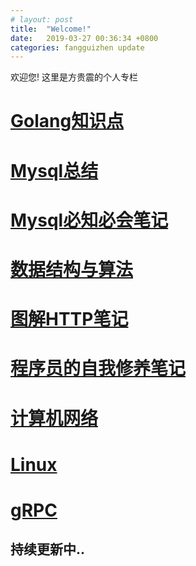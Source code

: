 ```yaml
---
# layout: post
title:  "Welcome!"
date:   2019-03-27 00:36:34 +0800
categories: fangguizhen update
---
```

欢迎您! 这里是方贵震的个人专栏

# [Golang知识点](https://github.com/fangguizhen/Notes/blob/master/Golang%E7%9F%A5%E8%AF%86%E7%82%B9.md)

# [Mysql总结](https://github.com/fangguizhen/Notes/blob/master/Mysql.md)

# [Mysql必知必会笔记](https://github.com/fangguizhen/Notes/blob/master/MYSQL%E5%BF%85%E7%9F%A5%E5%BF%85%E4%BC%9A.md)

# [数据结构与算法](https://github.com/fangguizhen/Notes/blob/master/%E6%95%B0%E6%8D%AE%E7%BB%93%E6%9E%84%E4%B8%8E%E7%AE%97%E6%B3%95.md)

# [图解HTTP笔记](https://github.com/fangguizhen/Notes/blob/master/%E5%9B%BE%E8%A7%A3HTTP%E7%AC%94%E8%AE%B0.md)

# [程序员的自我修养笔记](https://github.com/fangguizhen/Notes/blob/master/%E7%A8%8B%E5%BA%8F%E5%91%98%E7%9A%84%E8%87%AA%E6%88%91%E4%BF%AE%E5%85%BB%E7%AC%94%E8%AE%B0.md)

# [计算机网络](https://github.com/fangguizhen/Notes/blob/master/%E8%AE%A1%E7%AE%97%E6%9C%BA%E7%BD%91%E7%BB%9C.md)

# [Linux](https://github.com/fangguizhen/Notes/blob/master/Linux.md)

# [gRPC](https://github.com/fangguizhen/Notes/blob/master/gRPC.md)

## 持续更新中..
